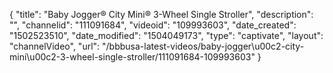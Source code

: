 {
    "title": "Baby Jogger&reg; City Mini&reg; 3-Wheel Single Stroller",
    "description": "",
    "channelid": "111091684",
    "videoid": "109993603",
    "date_created": "1502523510",
    "date_modified": "1504049173",
    "type": "captivate",
    "layout": "channelVideo",
    "url": "\/bbbusa-latest-videos\/baby-jogger\u00c2-city-mini\u00c2-3-wheel-single-stroller\/111091684-109993603"
}